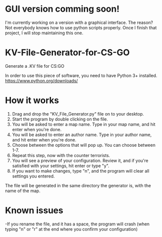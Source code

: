 # GUI version comming soon!
I'm currently working on a version with a graphical interface. The reason? Not everybody knows how to use python scripts properly. Once I finish that project, I will stop maintaining this one.

# KV-File-Generator-for-CS-GO
Generate a .KV file for CS:GO

In order to use this piece of software, you need to have Python 3+ installed.
https://www.python.org/downloads/

# How it works
1. Drag and drop the "KV_File_Generator.py" file on to your desktop.
2. Start the program by double clicking on the file.
3. You will be asked to enter a map name. Type in your map name, and hit enter when you're done.
4. You will be asked to enter an author name. Type in your author name, and hit enter when you're done.
5. Choose between the options that will pop up. You can choose between 1-7.
6. Repeat this step, now with the counter terrorists.
7. You will see a preview of your configuration. Review it, and if you're satisfied with your settings, hit enter or type "y".
8. If you want to make changes, type "n", and the program will clear all settings you entered.

The file will be generated in the same directory the generator is, with the name of the map.

# Known issues
-If you rename the file, and it has a space, the program will crash (when typing "n" or "r" at the end where you confirm your configuration)
